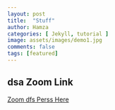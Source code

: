 ```yaml
---
layout: post
title:  "Stuff"
author: Hamza
categories: [ Jekyll, tutorial ]
image: assets/images/demo1.jpg
comments: false
tags: [featured]
---
```


## dsa Zoom Link

[Zoom dfs Perss Here](https://)